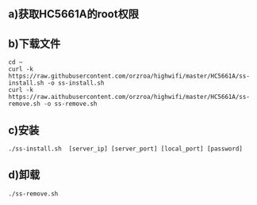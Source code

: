 ## a)获取HC5661A的root权限
## b)下载文件
	
	cd ~
	curl -k https://raw.githubusercontent.com/orzroa/highwifi/master/HC5661A/ss-install.sh -o ss-install.sh
	curl -k https://raw.aithubusercontent.com/orzroa/highwifi/master/HC5661A/ss-remove.sh -o ss-remove.sh

## c)安装
	./ss-install.sh  [server_ip] [server_port] [local_port] [password]

## d)卸载
	./ss-remove.sh
